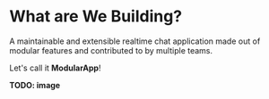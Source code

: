 # What are We Building?

A maintainable and extensible realtime chat application made out of modular
features and contributed to by multiple teams.

Let's call it **ModularApp**!

**TODO: image**
